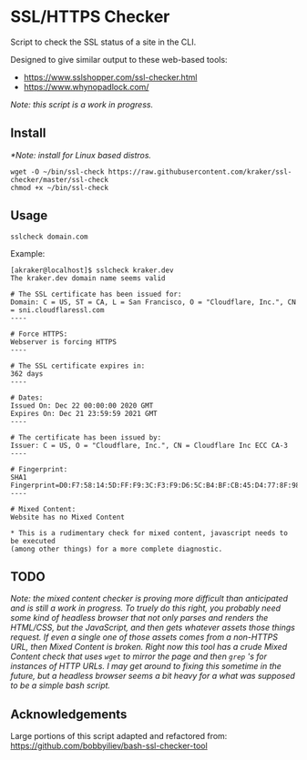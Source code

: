 # SSL/HTTPS Checker #

Script to check the SSL status of a site in the CLI.

Designed to give similar output to these web-based tools:
- https://www.sslshopper.com/ssl-checker.html
- https://www.whynopadlock.com/

_Note: this script is a work in progress._


## Install ##

_*Note: install for Linux based distros._

```
wget -O ~/bin/ssl-check https://raw.githubusercontent.com/kraker/ssl-checker/master/ssl-check
chmod +x ~/bin/ssl-check
```

## Usage ##
```
sslcheck domain.com
```

Example:
```
[akraker@localhost]$ sslcheck kraker.dev
The kraker.dev domain name seems valid

# The SSL certificate has been issued for:
Domain: C = US, ST = CA, L = San Francisco, O = "Cloudflare, Inc.", CN = sni.cloudflaressl.com
----

# Force HTTPS:
Webserver is forcing HTTPS
----

# The SSL certificate expires in:
362 days
----

# Dates:
Issued On: Dec 22 00:00:00 2020 GMT
Expires On: Dec 21 23:59:59 2021 GMT
----

# The certificate has been issued by:
Issuer: C = US, O = "Cloudflare, Inc.", CN = Cloudflare Inc ECC CA-3
----

# Fingerprint:
SHA1 Fingerprint=D0:F7:58:14:5D:FF:F9:3C:F3:F9:D6:5C:B4:BF:CB:45:D4:77:8F:98
----

# Mixed Content:
Website has no Mixed Content

* This is a rudimentary check for mixed content, javascript needs to be executed
(among other things) for a more complete diagnostic.
```

## TODO ##

_Note: the mixed content checker is proving more difficult than anticipated and is still a work in progress.  To truely do this right, you probably need some kind of headless browser that not only parses and renders the HTML/CSS, but the JavaScript, and then gets whatever assets those things request. If even a single one of those assets comes from a non-HTTPS URL, then Mixed Content is broken. Right now this tool has a crude Mixed Content check that uses `wget` to mirror the page and then `grep` 's for instances of HTTP URLs. I may get around to fixing this sometime in the future, but a headless browser seems a bit heavy for a what was supposed to be a simple bash script._

## Acknowledgements ##

Large portions of this script adapted and refactored from:
https://github.com/bobbyiliev/bash-ssl-checker-tool



